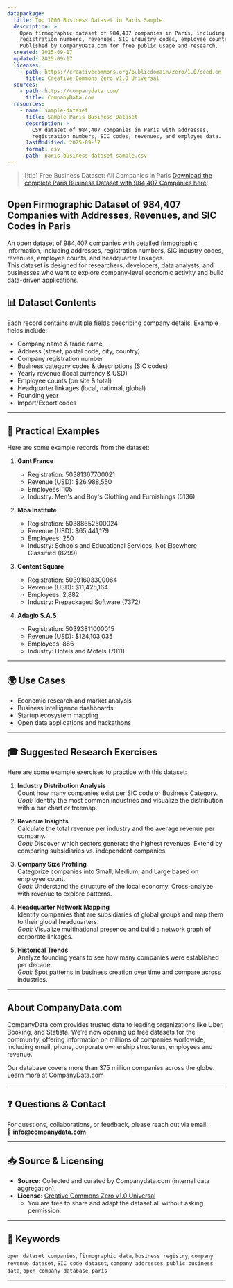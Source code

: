 ```yaml
---
datapackage:
  title: Top 1000 Business Dataset in Paris Sample
  description: >
    Open firmographic dataset of 984,407 companies in Paris, including addresses, 
    registration numbers, revenues, SIC industry codes, employee counts, and headquarter linkages. 
    Published by CompanyData.com for free public usage and research.
  created: 2025-09-17
  updated: 2025-09-17
  licenses:
    - path: https://creativecommons.org/publicdomain/zero/1.0/deed.en
      title: Creative Commons Zero v1.0 Universal
  sources:
    - path: https://companydata.com/
      title: CompanyData.com
  resources:
    - name: sample-dataset
      title: Sample Paris Business Dataset
      description: >
        CSV dataset of 984,407 companies in Paris with addresses, 
        registration numbers, SIC codes, revenues, and employee data.
      lastModified: 2025-09-17
      format: csv
      path: paris-business-dataset-sample.csv
---
```


> [!tip] Free Business Dataset: All Companies in Paris
> [Download the complete Paris Business Dataset with 984,407 Companies here](https://companydata.com/wp-content/uploads/datasets/paris-business-dataset.csv.zip)!

## Open Firmographic Dataset of 984,407 Companies with Addresses, Revenues, and SIC Codes in Paris

An open dataset of 984,407 companies with detailed firmographic information, including addresses, registration numbers, SIC industry codes, revenues, employee counts, and headquarter linkages.  
This dataset is designed for researchers, developers, data analysts, and businesses who want to explore company-level economic activity and build data-driven applications.


## 📊 Dataset Contents

Each record contains multiple fields describing company details. Example fields include:

- Company name & trade name  
- Address (street, postal code, city, country)  
- Company registration number  
- Business category codes & descriptions (SIC codes)  
- Yearly revenue (local currency & USD)  
- Employee counts (on site & total)  
- Headquarter linkages (local, national, global)  
- Founding year  
- Import/Export codes  

---

## 🔎 Practical Examples

Here are some example records from the dataset:

1. **Gant France** 
   - Registration: 50381367700021
   - Revenue (USD): $26,988,550
   - Employees: 105
   - Industry: Men's and Boy's Clothing and Furnishings (5136)

2. **Mba Institute** 
   - Registration: 50388652500024
   - Revenue (USD): $65,441,179
   - Employees: 250
   - Industry: Schools and Educational Services, Not Elsewhere Classified (8299)

3. **Content Square** 
   - Registration: 50391603300064
   - Revenue (USD): $11,425,164
   - Employees: 2,882
   - Industry: Prepackaged Software (7372)

4. **Adagio S.A.S** 
   - Registration: 50393811000015
   - Revenue (USD): $124,103,035
   - Employees: 866
   - Industry: Hotels and Motels (7011)

---

## 🌍 Use Cases
- Economic research and market analysis  
- Business intelligence dashboards  
- Startup ecosystem mapping  
- Open data applications and hackathons  

---

## 🎓 Suggested Research Exercises

Here are some example exercises to practice with this dataset:

1. **Industry Distribution Analysis**  
   Count how many companies exist per SIC code or Business Category.  
   *Goal:* Identify the most common industries and visualize the distribution with a bar chart or treemap.

2. **Revenue Insights**  
   Calculate the total revenue per industry and the average revenue per company.  
   *Goal:* Discover which sectors generate the highest revenues. Extend by comparing subsidiaries vs. independent companies.

3. **Company Size Profiling**  
   Categorize companies into Small, Medium, and Large based on employee count.  
   *Goal:* Understand the structure of the local economy. Cross-analyze with revenue to explore patterns.

4. **Headquarter Network Mapping**  
   Identify companies that are subsidiaries of global groups and map them to their global headquarters.  
   *Goal:* Visualize multinational presence and build a network graph of corporate linkages.

5. **Historical Trends**  
   Analyze founding years to see how many companies were established per decade.  
   *Goal:* Spot patterns in business creation over time and compare across industries.

---

## About CompanyData.com

CompanyData.com provides trusted data to leading organizations like Uber, Booking, and Statista. We’re now opening up free datasets for the community, offering information on millions of companies worldwide, including email, phone, corporate ownership structures, employees and revenue.

Our database covers more than 375 million companies across the globe.
Learn more at [CompanyData.com](https://companydata.com)

---

## ❓ Questions & Contact
For questions, collaborations, or feedback, please reach out via email:  
📧 **info@companydata.com**

---

## 📥 Source & Licensing

- **Source:** Collected and curated by Companydata.com (internal data aggregation).  
- **License:** [Creative Commons Zero v1.0 Universal](https://creativecommons.org/publicdomain/zero/1.0/deed.en)  
  - You are free to share and adapt the dataset all without asking permission.

---

## 🔑 Keywords
`open dataset companies`, `firmographic data`, `business registry`, `company revenue dataset`, `SIC code dataset`, `company addresses`, `public business data`, `open company database`, `paris`

---

